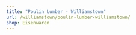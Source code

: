 ```yaml
---
title: "Poulin Lumber - Williamstown"
url: /williamstown/poulin-lumber-williamstown/
shop: Eisenwaren
---
```

